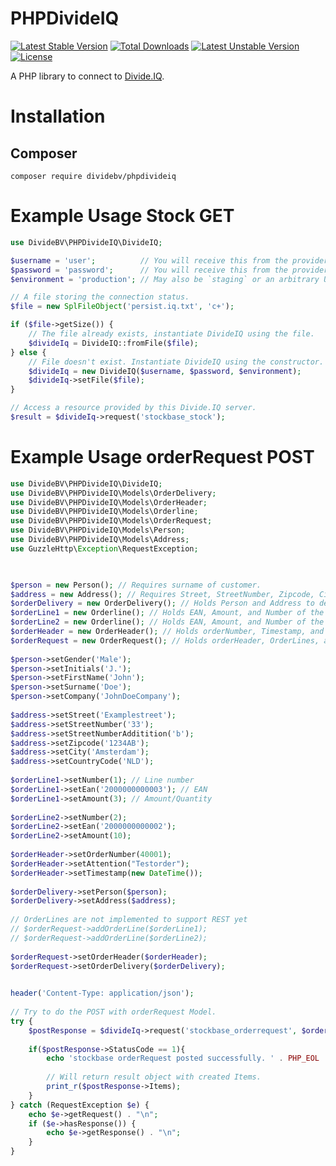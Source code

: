 PHPDivideIQ
===========

[![Latest Stable Version](https://poser.pugx.org/dividebv/phpdivideiq/v/stable)](https://packagist.org/packages/dividebv/phpdivideiq)
[![Total Downloads](https://poser.pugx.org/dividebv/phpdivideiq/downloads)](https://packagist.org/packages/dividebv/phpdivideiq)
[![Latest Unstable Version](https://poser.pugx.org/dividebv/phpdivideiq/v/unstable)](https://packagist.org/packages/dividebv/phpdivideiq)
[![License](https://poser.pugx.org/dividebv/phpdivideiq/license)](https://packagist.org/packages/dividebv/phpdivideiq)

A PHP library to connect to [Divide.IQ](http://www.divide.nl).

Installation
============

## Composer

`composer require dividebv/phpdivideiq`

Example Usage Stock GET
=============

```php
use DivideBV\PHPDivideIQ\DivideIQ;

$username = 'user';          // You will receive this from the provider.
$password = 'password';      // You will receive this from the provider.
$environment = 'production'; // May also be `staging` or an arbitrary URL.

// A file storing the connection status.
$file = new SplFileObject('persist.iq.txt', 'c+');

if ($file->getSize()) {
    // The file already exists, instantiate DivideIQ using the file.
    $divideIq = DivideIQ::fromFile($file);
} else {
    // File doesn't exist. Instantiate DivideIQ using the constructor.
    $divideIq = new DivideIQ($username, $password, $environment);
    $divideIq->setFile($file);
}

// Access a resource provided by this Divide.IQ server.
$result = $divideIq->request('stockbase_stock');
```

Example Usage orderRequest POST
=============
```php
use DivideBV\PHPDivideIQ\DivideIQ;
use DivideBV\PHPDivideIQ\Models\OrderDelivery;
use DivideBV\PHPDivideIQ\Models\OrderHeader;
use DivideBV\PHPDivideIQ\Models\Orderline;
use DivideBV\PHPDivideIQ\Models\OrderRequest;
use DivideBV\PHPDivideIQ\Models\Person;
use DivideBV\PHPDivideIQ\Models\Address;
use GuzzleHttp\Exception\RequestException;
 


$person = new Person(); // Requires surname of customer.
$address = new Address(); // Requires Street, StreetNumber, Zipcode, City and CountryCode in ISO3 format. (NLD)
$orderDelivery = new OrderDelivery(); // Holds Person and Address to deliver.
$orderLine1 = new Orderline(); // Holds EAN, Amount, and Number of the number of orderline (1).
$orderLine2 = new Orderline(); // Holds EAN, Amount, and Number of the number of orderline (2).
$orderHeader = new OrderHeader(); // Holds orderNumber, Timestamp, and additional information.
$orderRequest = new OrderRequest(); // Holds orderHeader, OrderLines, and OrderDelivery
 
$person->setGender('Male');
$person->setInitials('J.');
$person->setFirstName('John');
$person->setSurname('Doe');
$person->setCompany('JohnDoeCompany');
 
$address->setStreet('Examplestreet');
$address->setStreetNumber('33');
$address->setStreetNumberAdditition('b');
$address->setZipcode('1234AB');
$address->setCity('Amsterdam');
$address->setCountryCode('NLD');
 
$orderLine1->setNumber(1); // Line number
$orderLine1->setEan('2000000000003'); // EAN
$orderLine1->setAmount(3); // Amount/Quantity
 
$orderLine2->setNumber(2);
$orderLine2->setEan('2000000000002');
$orderLine2->setAmount(10);
 
$orderHeader->setOrderNumber(40001);
$orderHeader->setAttention("Testorder");
$orderHeader->setTimestamp(new DateTime());
 
$orderDelivery->setPerson($person);
$orderDelivery->setAddress($address);
 
// OrderLines are not implemented to support REST yet
// $orderRequest->addOrderLine($orderLine1);
// $orderRequest->addOrderLine($orderLine2);
 
$orderRequest->setOrderHeader($orderHeader);
$orderRequest->setOrderDelivery($orderDelivery);

 
header('Content-Type: application/json');
 
// Try to do the POST with orderRequest Model.
try {
    $postResponse = $divideIq->request('stockbase_orderrequest', $orderRequest->toArray(), 'POST');
     
    if($postResponse->StatusCode == 1){
        echo 'stockbase orderRequest posted successfully. ' . PHP_EOL . PHP_EOL;
         
        // Will return result object with created Items.
        print_r($postResponse->Items); 
    }
} catch (RequestException $e) {
    echo $e->getRequest() . "\n";
    if ($e->hasResponse()) {
        echo $e->getResponse() . "\n";
    }
}
```